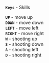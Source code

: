 **`Keys`** - Skills 

**`UP`** - move up  
**`DOWN`** - move down   
**`LEFT`** - move left  
**`RIGHT`** - move right  
**`W`** - shooting up  
**`S`** - shooting down   
**`A`** - shooting left   
**`D`** - shooting right   
